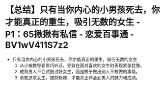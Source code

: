 # 【总结】只有当你内心的小男孩死去，你才能真正的重生，吸引无数的女生 - P1：65揪揪有私信 - 恋爱百事通 - BV1wV411S7z2

-   只有当你内心的小男孩死去，你才能真正的重生，吸引无数的女生
    1.  从小被教导要乖巧听话，导致在面对喜欢的女生时表现紧张犹豫。
    2.  成熟男人不会试图讨好女生，而是敢于做出别人不敢做的事情。
    3.  勇敢追求女生，披荆斩棘，才能真正体会到男人的魅力和成熟。